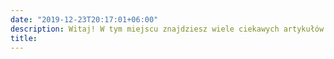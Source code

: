 ```yaml
---
date: "2019-12-23T20:17:01+06:00"
description: Witaj! W tym miejscu znajdziesz wiele ciekawych artykułów dotyczących kobiecego zdrowia fizycznego i psychicznego. Jeżeli nie znalazłaś tu szukanych przez siebie informacji - napisz do mnie koniecznie ! 
title: 
---
```


